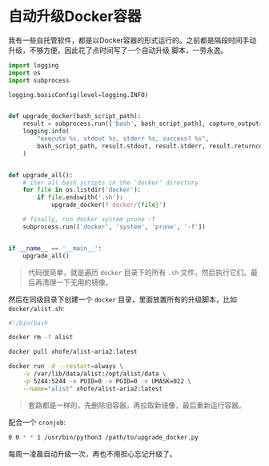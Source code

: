 # 自动升级Docker容器

我有一些自托管软件，都是以Docker容器的形式运行的。之前都是隔段时间手动升级，不够方便。因此花了点时间写了一个自动升级
脚本，一劳永逸。

```python
import logging
import os
import subprocess

logging.basicConfig(level=logging.INFO)


def upgrade_docker(bash_script_path):
    result = subprocess.run(['bash', bash_script_path], capture_output=True, text=True)
    logging.info(
        "execute %s, stdout %s, stderr %s, success? %s",
        bash_script_path, result.stdout, result.stderr, result.returncode == 0,
    )


def upgrade_all():
    # iter all bash scripts in the 'docker' directory
    for file in os.listdir('docker'):
        if file.endswith('.sh'):
            upgrade_docker(f'docker/{file}')

    # finally, run docker system prune -f
    subprocess.run(['docker', 'system', 'prune', '-f'])


if __name__ == '__main__':
    upgrade_all()
```

> 代码很简单，就是遍历 `docker` 目录下的所有 `.sh` 文件，然后执行它们。最后再清理一下无用的镜像。

然后在同级目录下创建一个 `docker` 目录，里面放置所有的升级脚本，比如 `docker/alist.sh`:

```bash
#!/bin/bash

docker rm -f alist

docker pull xhofe/alist-aria2:latest

docker run -d --restart=always \
    -v /var/lib/data/alist:/opt/alist/data \
    -p 5244:5244 -e PUID=0 -e PGID=0 -e UMASK=022 \
    --name="alist" xhofe/alist-aria2:latest
```

> 套路都是一样的，先删除旧容器，再拉取新镜像，最后重新运行容器。

配合一个 `cronjob`:

```bash
0 0 * * 1 /usr/bin/python3 /path/to/upgrade_docker.py
```

每周一凌晨自动升级一次，再也不用担心忘记升级了。
